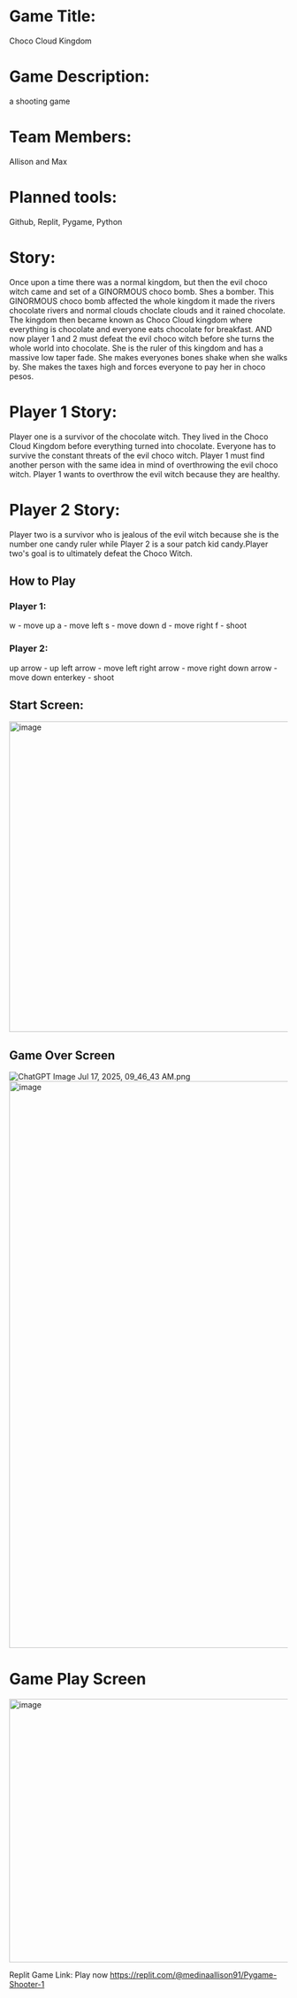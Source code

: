 # Game Title:
Choco Cloud Kingdom

# Game Description: 
a shooting game 

# Team Members: 
Allison and Max 

# Planned tools: 
Github, Replit, Pygame, Python

# Story: 
Once upon a time there was a normal kingdom, but then the evil choco witch came and set of a GINORMOUS choco bomb. Shes a bomber. This GINORMOUS choco bomb affected the whole kingdom it made the rivers chocolate rivers and normal clouds choclate clouds and it rained chocolate. The kingdom then became known as Choco Cloud kingdom where everything is chocolate and everyone eats chocolate for breakfast. AND now player 1 and 2 must defeat the evil choco witch before she turns the whole world into chocolate. She is the ruler of this kingdom and has a massive low taper fade. She makes everyones bones shake when she walks by. She makes the taxes high and forces everyone to pay her in choco pesos.

# Player 1 Story: 
Player one is a survivor of the chocolate witch. They lived in the Choco Cloud Kingdom before everything turned into chocolate. Everyone has to survive the constant threats of the evil choco witch. Player 1 must find another person with the same idea in mind of overthrowing the evil choco witch. Player 1 wants to overthrow the evil witch because they are healthy.

# Player 2 Story: 
Player two is a survivor who is jealous of the evil witch because she is the number one candy ruler while Player 2 is a sour patch kid candy.Player two's goal is to ultimately defeat the Choco Witch.

## How to Play
### Player 1:
w - move up
a - move left
s - move down
d - move right
f - shoot

### Player 2: 
up arrow - up
left arrow - move left
right arrow - move right
down arrow - move down
enterkey - shoot

## Start Screen: 
<img width="798" height="561" alt="image" src="https://github.com/user-attachments/assets/811dc301-bd46-495b-9951-2b3d01d1a88f" />


## Game Over Screen 
<img src="blob:chrome-untrusted://media-app/4a830f49-12fc-467b-8d3f-be470f9efac6" alt="ChatGPT Image Jul 17, 2025, 09_46_43 AM.png"/><img width="1536" height="1024" alt="image" src="https://github.com/user-attachments/assets/b349ca59-3995-439b-ab78-2fe51bc1bd9e" />


# Game Play Screen
<img width="660" height="476" alt="image" src="https://github.com/user-attachments/assets/975cd22a-8696-4b0e-aede-c718888cbb41" />

Replit Game Link: Play now
https://replit.com/@medinaallison91/Pygame-Shooter-1
